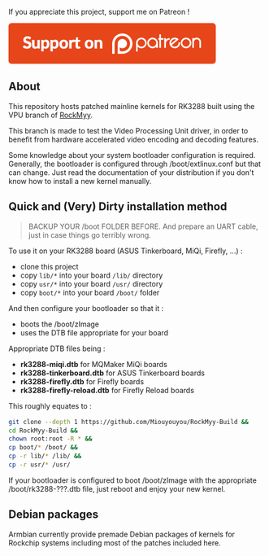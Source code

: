 If you appreciate this project, support me on Patreon !

[![Patreon !](https://raw.githubusercontent.com/Miouyouyou/RockMyy/master/.img/button-patreon.png)](https://www.patreon.com/Miouyouyou)

About
-----

This repository hosts patched mainline kernels for RK3288 built using
the VPU branch of
[RockMyy](https://github.com/Miouyouyou/RockMyy/tree/VPU).

This branch is made to test the Video Processing Unit driver, in order
to benefit from hardware accelerated video encoding and decoding
features.

Some knowledge about your system bootloader configuration is required.
Generally, the bootloader is configured through /boot/extlinux.conf but
that can change. Just read the documentation of your distribution if
you don't know how to install a new kernel manually.

Quick and (Very) Dirty installation method
------------------------------------------

> BACKUP YOUR /boot FOLDER BEFORE. And prepare an UART cable, just in case
things go terribly wrong.

To use it on your RK3288 board (ASUS Tinkerboard, MiQi, Firefly, ...) :
* clone this project
* copy `lib/*` into your board `/lib/` directory
* copy `usr/*` into your board `/usr/` directory
* copy `boot/*` into your board `/boot/` folder

And then configure your bootloader so that it :
* boots the /boot/zImage
* uses the DTB file appropriate for your board

Appropriate DTB files being :
* **rk3288-miqi.dtb** for MQMaker MiQi boards
* **rk3288-tinkerboard.dtb** for ASUS Tinkerboard boards
* **rk3288-firefly.dtb** for Firefly boards
* **rk3288-firefly-reload.dtb** for Firefly Reload boards

This roughly equates to :
```bash
git clone --depth 1 https://github.com/Miouyouyou/RockMyy-Build &&
cd RockMyy-Build &&
chown root:root -R * &&
cp boot/* /boot/ &&
cp -r lib/* /lib/ &&
cp -r usr/* /usr/
```

If your bootloader is configured to boot /boot/zImage with the
appropriate /boot/rk3288-???.dtb file, just reboot and enjoy your new
kernel.

Debian packages
---------------

Armbian currently provide premade Debian packages of kernels for
Rockchip systems including most of the patches included here.
